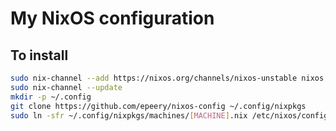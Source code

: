 # My NixOS configuration

## To install
```bash
sudo nix-channel --add https://nixos.org/channels/nixos-unstable nixos
sudo nix-channel --update
mkdir -p ~/.config
git clone https://github.com/epeery/nixos-config ~/.config/nixpkgs
sudo ln -sfr ~/.config/nixpkgs/machines/[MACHINE].nix /etc/nixos/configuration.nix
```
